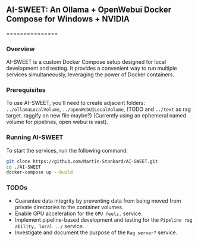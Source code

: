 ## AI-SWEET: An Ollama + OpenWebui Docker Compose for Windows + NVIDIA 
===============

### Overview

AI-SWEET is a custom Docker Compose setup designed for local development and testing. It provides a convenient way to run multiple services simultaneously, leveraging the power of Docker containers.

### Prerequisites

To use AI-SWEET, you'll need to create adjacent folders: `../ollamaLocalVolume`, `../openWebUILocalVolume`, (TODO and `../text` as rag target. raggify on new file maybe?) (Currently using an ephemeral named volume for pipelines, open webui is vast).

### Running AI-SWEET

To start the services, run the following command:
```bash
git clone https://github.com/Martin-Stankard/AI-SWEET.git
cd ./AI-SWEET
docker-compose up --build
```

### TODOs

* Guarantee data integrity by preventing data from being moved from private directories to the container volumes.
* Enable GPU acceleration for the `GPU feelz.` service.
* Implement pipeline-based development and testing for the `Pipeline rag ability, local ../` service.
* Investigate and document the purpose of the `Rag server?` service.